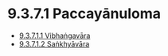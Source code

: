 # 9.3.7.1 Paccayānuloma

* [9.3.7.1.1 Vibhaṅgavāra](9.3.7.1/9.3.7.1.1.md)
* [9.3.7.1.2 Saṅkhyāvāra](9.3.7.1/9.3.7.1.2.md)
